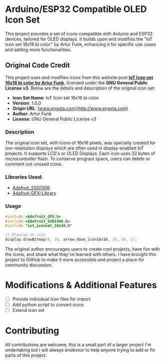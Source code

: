 # Arduino/ESP32 Compatible OLED Icon Set

This project provides a set of icons compatible with Arduino and ESP32 devices, tailored for OLED displays. It builds upon and modifies the "IoT Icon set 16x16 bi color" by Artur Funk, enhancing it for specific use cases and adding more functionalities.

## Original Code Credit

This project uses and modifies icons from this website post [**IoT Icon set 16x16 bi color by Artur Funk**](https://engsta.net/iot-icon-set-for-i2c-oled-displays/), licensed under the **GNU General Public License v3**. Below are the details and description of the original icon set:

- **Icon Set Name**: IoT Icon set 16x16 bi color
- **Version**: 1.0.0
- **Origin URL**: [www.engsta.com](http://www.engsta.com)
- **Author**: Artur Funk
- **License**: GNU General Public License v3

### Description

The original icon set, with icons of 16x16 pixels, was specially created for low-resolution displays which are often used in display-enabled IoT projects. It supports LCD's or OLED Displays. Each icon uses 32 bytes of microcontroller flash. To conserve program space, users can delete or comment out unused icons.

### Libraries Used:

- [Adafruit_SSD1306](https://github.com/adafruit/Adafruit_SSD1306)
- [Adafruit-GFX-Library](https://github.com/adafruit/Adafruit-GFX-Library)

### Usage 

```cpp
#include <Adafruit_GFX.h>
#include <Adafruit_SSD1306.h>
#include "iot_iconset_16x16.h"

// Drawing an icon
display.drawBitmap(0, 34, arrow_down_icon16x16, 16, 16, 1);
```

The original author encourages users to create cool projects, have fun with the icons, and share what they've learned with others. I have brought this project to GitHub to make it more accessible and project a place for community discussion.

# Modifications & Additional Features

- [ ] Provide individual icon files for import
- [ ] Add python script to convert icons
- [ ] Extend icon set

# Contributing
All contributions are welcome, this is a small part of a larger project I'm undertaking but I will always endevour to help anyone trying to add or fix parts of this project.